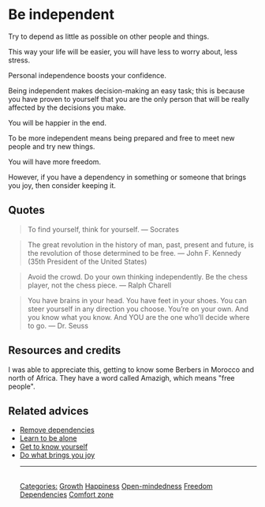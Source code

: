 # Be independent

Try to depend as little as possible on other people and things.

This way your life will be easier, you will have less to worry about, less stress.

Personal independence boosts your confidence.

Being independent makes decision-making an easy task; this is because you have proven to yourself that you are the only person that will be really affected by the decisions you make.

You will be happier in the end.

To be more independent means being prepared and free to meet new people and try new things.

You will have more freedom.

However, if you have a dependency in something or someone that brings you joy, then consider keeping it.

## Quotes

> To find yourself, think for yourself. ― Socrates

> The great revolution in the history of man, past, present and future, is the revolution
of those determined to be free. ― John F. Kennedy (35th President of the United States)

> Avoid the crowd. Do your own thinking independently. Be the chess player, not the chess piece. ― Ralph Charell

> You have brains in your head. You have feet in your shoes. You can steer yourself in any direction you choose. You’re on your own. And you know what you know. And YOU are the one who’ll decide where to go.  ― Dr. Seuss

## Resources and credits

I was able to appreciate this, getting to know some Berbers in Morocco and north of Africa. They have a word called Amazigh, which means "free people".

## Related advices

- [Remove dependencies](../Remove%20dependencies/index.md)
- [Learn to be alone](../Learn%20to%20be%20alone/index.md)
- [Get to know yourself](../Get%20to%20know%20yourself/index.md)
- [Do what brings you joy](../Do%20what%20brings%20you%20joy/index.md)<hr/><br/>[Categories:](../Categories/index.md) [Growth](../Categories/Growth.md) [Happiness](../Categories/Happiness.md) [Open-mindedness](../Categories/Open-mindedness.md) [Freedom](../Categories/Freedom.md) [Dependencies](../Categories/Dependencies.md) [Comfort zone](../Categories/Comfort%20zone.md)